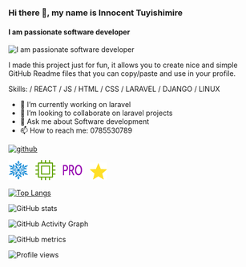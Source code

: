 ### Hi there 👋, my name is Innocent Tuyishimire
#### I am passionate software developer
![I am passionate software developer](https://arturssmirnovs.github.io/github-profile-readme-generator/images/banner.png)

I made this project just for fun, it allows you to create nice and simple GitHub Readme files that you can copy/paste and use in your profile.

Skills:  / REACT / JS / HTML / CSS / LARAVEL / DJANGO / LINUX

- 🔭 I’m currently working on laravel 
- 👯 I’m looking to collaborate on laravel projects 
- 💬 Ask me about Software development 
- 📫 How to reach me: 0785530789 


[<img src='https://cdn.jsdelivr.net/npm/simple-icons@3.0.1/icons/github.svg' alt='github' height='40'>](https://github.com/innotuyi)  

<a href='https://archiveprogram.github.com/'><img src='https://raw.githubusercontent.com/acervenky/animated-github-badges/master/assets/acbadge.gif' width='40' height='40'></a> <a href='https://docs.github.com/en/developers'><img src='https://raw.githubusercontent.com/acervenky/animated-github-badges/master/assets/devbadge.gif' width='40' height='40'></a> <a href='https://github.com/pricing'><img src='https://raw.githubusercontent.com/acervenky/animated-github-badges/master/assets/pro.gif' width='40' height='40'></a> <a href='https://stars.github.com/'><img src='https://raw.githubusercontent.com/acervenky/animated-github-badges/master/assets/starbadge.gif' width='35' height='35'></a> 

[![Top Langs](https://github-readme-stats.vercel.app/api/top-langs/?username=innotuyi)](https://github.com/anuraghazra/github-readme-stats)

![GitHub stats](https://github-readme-stats.vercel.app/api?username=innotuyi&show_icons=true)  

![GitHub Activity Graph](https://activity-graph.herokuapp.com/graph?username=innotuyi)  

![GitHub metrics](https://metrics.lecoq.io/innotuyi)  

![Profile views](https://gpvc.arturio.dev/innotuyi)  
